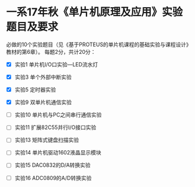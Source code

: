 # 一系17年秋《单片机原理及应用》实验题目及要求

必做的10个实验题目（见《基于PROTEUS的单片机课程的基础实验与课程设计》教材的第6章）。
每题2分，共计20分：

- [x] 实验1  单片机I/O口实验—LED流水灯

- [x] 实验3  单个外部中断实验

- [x] 实验5  定时器实验

- [x] 实验9  双单片机通信实验

- [ ] 实验10 单片机与PC之间串行通信实验

- [ ] 实验11 扩展82C55并行I/O接口实验

- [ ] 实验13 矩阵式键盘扫描实验

- [ ] 实验14 单片机驱动1602液晶显示模块

- [ ] 实验15 DAC0832的D/A转换实验

- [ ] 实验16 ADC0809的A/D转换实验
